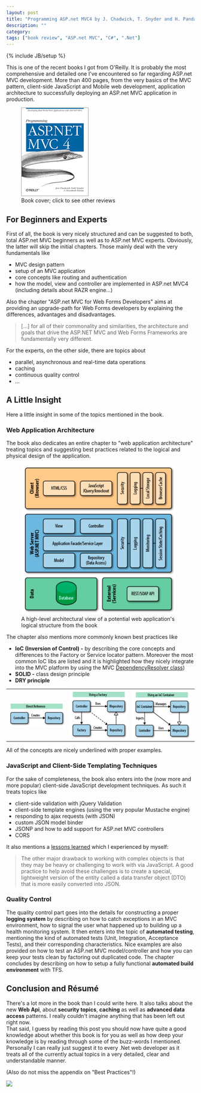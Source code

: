 ```yaml
---
layout: post
title: "Programming ASP.net MVC4 by J. Chadwick, T. Snyder and H. Panda"
description: ""
category: 
tags: ["book review", "ASP.net MVC", "C#", ".Net"]
---
```

{% include JB/setup %}

This is one of the recent books I got from O'Reilly. It is probably the most comprehensive and detailed one I've encountered so far regarding ASP.net MVC development. More than 400 pages, from the very basics of the MVC pattern, client-side JavaScript and Mobile web development, application architecture to successfully deploying an ASP.net MVC application in production.

<figure>
    <a href="http://oreillynet.com/pub/reviewproduct/874" rel="nofollow"><img src="/blog/assets/imgs/coverprogrammingaspnet.gif" /></a>
    <figcaption>Book cover; click to see other reviews</figcaption>
</figure>

## For Beginners and Experts
First of all, the book is very nicely structured and can be suggested to both, total ASP.net MVC beginners as well as to ASP.net MVC experts. Obviously, the latter will skip the initial chapters. Those mainly deal with the very fundamentals like

- MVC design pattern
- setup of an MVC application
- core concepts like routing and authentication
- how the model, view and controller are implemented in ASP.net MVC4 (including details about RAZR engine...)

Also the chapter "ASP.net MVC for Web Forms Developers" aims at providing an upgrade-path for Web Forms developers by explaining the differences, advantages and disadvantages.

> [...] for all of their commonality and similarities, the architecture and goals that drive the ASP.NET MVC and Web Forms Frameworks are fundamentally very different.

For the experts, on the other side, there are topics about

- parallel, asynchronous and real-time data operations
- caching
- continuous quality control
- ...

## A Little Insight
Here a little insight in some of the topics mentioned in the book.

### Web Application Architecture
The book also dedicates an entire chapter to "web application architecture" treating topics and suggesting best practices related to the logical and physical design of the application.

<figure>
    <img src="/blog/assets/imgs/webapp_logicalarchitecture.png" />
    <figcaption>A high-level architectural view of a potential web application's logical structure from the book</figcaption>
</figure>

The chapter also mentions more commonly known best practices like

- **IoC (Inversion of Control) -** by describing the core concepts and differences to the Factory or Service locator pattern. Moreover the most common IoC libs are listed and it is highlighted how they nicely integrate into the MVC platform by using the MVC [DependencyResolver class]("http://msdn.microsoft.com/en-us/library/system.web.mvc.dependencyresolver(v=vs.98).aspx"))
- **SOLID -** class design principle
- **DRY principle**

<table width="100%">
  <tr>
    <td><img src="/blog/assets/imgs/dependency_direct.png"/></td>
    <td><img src="/blog/assets/imgs/dependency_factory.png"/></td>
    <td><img src="/blog/assets/imgs/dependency_ioc.png"/></td>
  </tr>
</table>

All of the concepts are nicely underlined with proper examples.

### JavaScript and Client-Side Templating Techniques
For the sake of completeness, the book also enters into the (now more and more popular) client-side JavaScript development techniques. As such it treats topics like

- client-side validation with jQuery Validation
- client-side template engines (using the very popular Mustache engine)
- responding to ajax requests (with JSON)
- custom JSON model binder
- JSONP and how to add support for ASP.net MVC controllers
- CORS

It also mentions a [lessons learned](http://juristr.com/blog/2012/10/lessions-learned-dont-expose-ef-entities-to-the-client-directly/) which I experienced by myself:

> The other major drawback to working with complex objects is that they may be heavy or challenging to work with via JavaScript. A good practice to help avoid these challenges is to create a special, lightweight version of the entity called a data transfer object (DTO) that is more easily converted into JSON.

### Quality Control
The quality control part goes into the details for constructing a proper **logging system** by describing on how to catch exceptions in an MVC environment, how to signal the user what happened up to building up a health monitoring system. It then enters into the topic of **automated testing**, mentioning the kind of automated tests (Unit, Integration, Acceptance Tests), and their corresponding characteristics. Nice examples are also provided on how to test an ASP.net MVC model/controller and how you can keep your tests clean by factoring out duplicated code.
The chapter concludes by describing on how to setup a fully functional **automated build environment** with TFS.

## Conclusion and Résumé
There's a lot more in the book than I could write here. It also talks about the new **Web Api**, about **security topics**, **caching** as well as **advanced data access** patterns. I really couldn't imagine anything that has been left out right now.  
That said, I guess by reading this post you should now have quite a good knowledge about whether this book is for you as well as how deep your knowledge is by reading through some of the buzz-words I mentioned. Personally I can really just suggest it to every .Net web developer as it treats all of the currently actual topics in a very detailed, clear and understandable manner.

(Also do not miss the appendix on "Best Practices"!)

[![](http://cdn.oreilly.com/bloggers/blogger-review-badge-200.png)](http://oreilly.com/bloggers/?cmp=ex-orm-blgr-juri-strumpflohner)